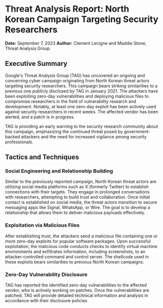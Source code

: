 # Threat Analysis Report: North Korean Campaign Targeting Security Researchers

**Date:** September 7, 2023
**Author:** Clement Lecigne and Maddie Stone, Threat Analysis Group

## Executive Summary

Google's Threat Analysis Group (TAG) has uncovered an ongoing and concerning cyber campaign originating from North Korean threat actors targeting security researchers. This campaign bears striking similarities to a previous one publicly disclosed by TAG in January 2021. The attackers have been exploiting zero-day vulnerabilities and deploying malicious files to compromise researchers in the field of vulnerability research and development. Notably, at least one zero-day exploit has been actively used against security researchers in recent weeks. The affected vendor has been alerted, and a patch is in progress.

TAG is providing an early warning to the security research community about this campaign, emphasizing the continued threat posed by government-backed attackers and the need for increased vigilance among security professionals.

## Tactics and Techniques

### Social Engineering and Relationship Building

Similar to the previously reported campaign, North Korean threat actors are utilizing social media platforms such as X (formerly Twitter) to establish connections with their targets. They engage in prolonged conversations with researchers, attempting to build trust and collaboration. Once initial contact is established on social media, the threat actors transition to secure messaging apps like Signal, WhatsApp, or Wire. The goal is to develop a relationship that allows them to deliver malicious payloads effectively.

### Exploitation via Malicious Files

After establishing trust, the attackers send a malicious file containing one or more zero-day exploits for popular software packages. Upon successful exploitation, the malicious code conducts checks to identify virtual machine environments and exfiltrates information, including screenshots, to an attacker-controlled command and control server. The shellcode used in these exploits bears similarities to previous North Korean campaigns.

### Zero-Day Vulnerability Disclosure

TAG has reported the identified zero-day vulnerabilities to the affected vendor, who is actively working on patches. Once the vulnerabilities are patched, TAG will provide detailed technical information and analysis in accordance with their disclosure policies
